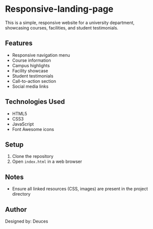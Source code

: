 # Responsive-landing-page

This is a simple, responsive website for a university department, showcasing courses, facilities, and student testimonials.

## Features

- Responsive navigation menu
- Course information
- Campus highlights
- Facility showcase
- Student testimonials
- Call-to-action section
- Social media links

## Technologies Used

- HTML5
- CSS3
- JavaScript
- Font Awesome icons

## Setup

1. Clone the repository
2. Open `index.html` in a web browser

## Notes

- Ensure all linked resources (CSS, images) are present in the project directory

## Author

Designed by: Deuces
